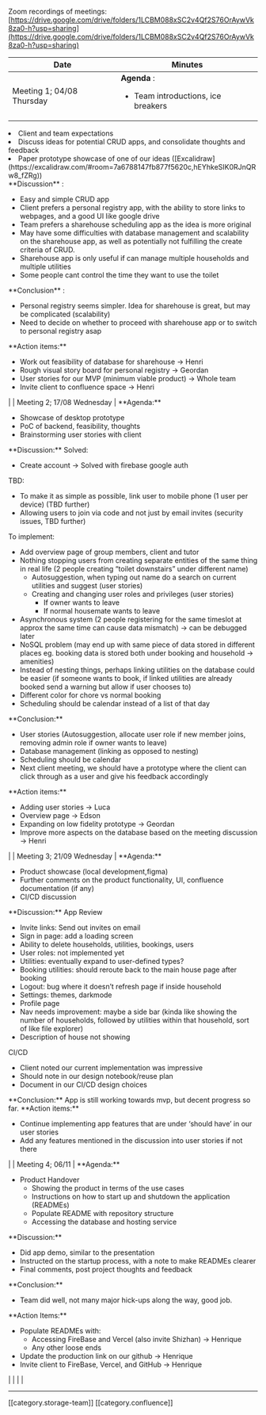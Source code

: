 Zoom recordings of meetings: [https://drive.google.com/drive/folders/1LCBM088xSC2v4Qf2S76OrAywVk8za0-h?usp=sharing](https://drive.google.com/drive/folders/1LCBM088xSC2v4Qf2S76OrAywVk8za0-h?usp=sharing)



|  **Date**  |  **Minutes**  | 
|  --- |  --- | 
| Meeting 1; 04/08 Thursday |  **Agenda** :<ul><li>Team introductions, ice breakers

</li><li>Client and team expectations

</li><li>Discuss ideas for potential CRUD apps, and consolidate thoughts and feedback

</li><li>Paper prototype showcase of one of our ideas ([Excalidraw](https://excalidraw.com/#room=7a6788147fb877f5620c,hEYhkeSIK0RJnQRw8_fZRg))

</li></ul> **Discussion** :<ul><li>Easy and simple CRUD app

</li><li>Client prefers a personal registry app, with the ability to store links to webpages, and a good UI like google drive

</li><li>Team prefers a sharehouse scheduling app as the idea is more original

</li><li>May have some difficulties with database management and scalability on the sharehouse app, as well as potentially not fulfilling the create criteria of CRUD.

</li><li>Sharehouse app is only useful if can manage multiple households and multiple utilities

</li><li>Some people cant control the time they want to use the toilet

</li></ul> **Conclusion** :<ul><li>Personal registry seems simpler. Idea for sharehouse is great, but may be complicated (scalability)

</li><li>Need to decide on whether to proceed with sharehouse app or to switch to personal registry asap

</li></ul> **Action items:** <ul><li>Work out feasibility of database for sharehouse → Henri

</li><li>Rough visual story board for personal registry → Geordan

</li><li>User stories for our MVP (minimum viable product) → Whole team

</li><li>Invite client to confluence space → Henri

</li></ul> | 
| Meeting 2; 17/08 Wednesday |  **Agenda:** <ul><li>Showcase of desktop prototype

</li><li>PoC of backend, feasibility, thoughts

</li><li>Brainstorming user stories with client

</li></ul> **Discussion:** Solved:<ul><li>Create account → Solved with firebase google auth

</li></ul>TBD:<ul><li>To make it as simple as possible, link user to mobile phone (1 user per device) (TBD further)

</li><li>Allowing users to join via code and not just by email invites (security issues, TBD further)

</li></ul>To implement:<ul><li>Add overview page of group members, client and tutor

</li><li>Nothing stopping users from creating separate entities of the same thing in real life (2 people creating “toilet downstairs” under different name)

<ul><li>Autosuggestion, when typing out name do a search on current utilities and suggest (user stories)

</li><li>Creating and changing user roles and privileges (user stories)

<ul><li>If owner wants to leave

</li><li>If normal housemate wants to leave

</li></ul></li></ul></li><li>Asynchronous system (2 people registering for the same timeslot at approx the same time can cause data mismatch) → can be debugged later

</li><li>NoSQL problem (may end up with same piece of data stored in different places eg. booking data is stored both under booking and household → amenities)

</li><li>Instead of nesting things, perhaps linking utilities on the database could be easier (if someone wants to book, if linked utilities are already booked send a warning but allow if user chooses to)

</li><li>Different color for chore vs normal booking

</li><li>Scheduling should be calendar instead of a list of that day

</li></ul> **Conclusion:** <ul><li>User stories (Autosuggestion, allocate user role if new member joins, removing admin role if owner wants to leave)

</li><li>Database management (linking as opposed to nesting)

</li><li>Scheduling should be calendar

</li><li>Next client meeting, we should have a prototype where the client can click through as a user and give his feedback accordingly

</li></ul> **Action items:** <ul><li>Adding user stories → Luca

</li><li>Overview page → Edson

</li><li>Expanding on low fidelity prototype → Geordan

</li><li>Improve more aspects on the database based on the meeting discussion → Henri

</li></ul> | 
| Meeting 3; 21/09 Wednesday |  **Agenda:** <ul><li>Product showcase (local development,figma)

</li><li>Further comments on the product functionality, UI, confluence documentation (if any)

</li><li>CI/CD discussion

</li></ul> **Discussion:** App Review<ul><li>Invite links: Send out invites on email

</li><li>Sign in page: add a loading screen

</li><li>Ability to delete households, utilities, bookings, users

</li><li>User roles: not implemented yet

</li><li>Utilities: eventually expand to user-defined types?

</li><li>Booking utilities: should reroute back to the main house page after booking

</li><li>Logout: bug where it doesn’t refresh page if inside household

</li><li>Settings: themes, darkmode

</li><li>Profile page

</li><li>Nav needs improvement: maybe a side bar (kinda like showing the number of households, followed by utilities within that household, sort of like file explorer)

</li><li>Description of house not showing

</li></ul>CI/CD<ul><li>Client noted our current implementation was impressive

</li><li>Should note in our design notebook/reuse plan

</li><li>Document in our CI/CD design choices

</li></ul> **Conclusion:** App is still working towards mvp, but decent progress so far. **Action items:** <ul><li>Continue implementing app features that are under ‘should have’ in our user stories

</li><li>Add any features mentioned in the discussion into user stories if not there

</li></ul> | 
| Meeting 4; 06/11 |  **Agenda:** <ul><li>Product Handover

<ul><li>Showing the product in terms of the use cases

</li><li>Instructions on how to start up and shutdown the application (READMEs)

</li><li>Populate README with repository structure

</li><li>Accessing the database and hosting service

</li></ul></li></ul> **Discussion:** <ul><li>Did app demo, similar to the presentation

</li><li>Instructed on the startup process, with a note to make READMEs clearer

</li><li>Final comments, post project thoughts and feedback

</li></ul> **Conclusion:** <ul><li>Team did well, not many major hick-ups along the way, good job.

</li></ul> **Action Items:** <ul><li>Populate READMEs with:

<ul><li>Accessing FireBase and Vercel (also invite Shizhan) → Henrique

</li><li>Any other loose ends

</li></ul></li><li>Update the production link on our github → Henrique

</li><li>Invite client to FireBase, Vercel, and GitHub → Henrique

</li></ul> | 
|  |  | 





*****

[[category.storage-team]] 
[[category.confluence]] 
